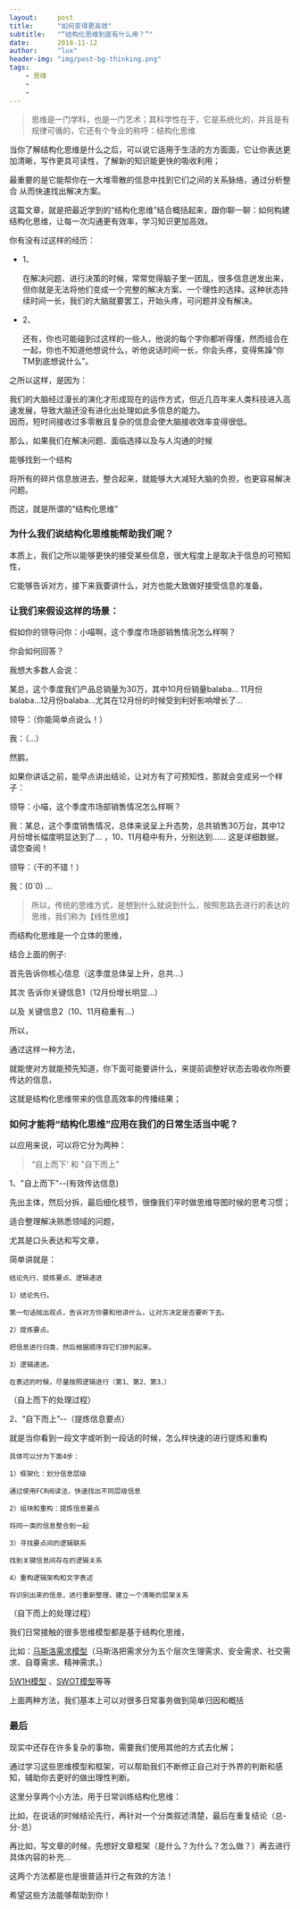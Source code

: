 ```yaml
---
layout:     post
title:      "如何变得更高效"
subtitle:   "“结构化思维到底有什么用？”"
date:       2018-11-12
author:     "lux"
header-img: "img/post-bg-thinking.png"
tags:
    - 思维
    - 
    - 
---
```




> 思维是一门学科，也是一门艺术；其科学性在于，它是系统化的，并且是有规律可循的，它还有个专业的称呼：结构化思维

当你了解结构化思维是什么之后，可以说它适用于生活的方方面面，它让你表达更加清晰，写作更具可读性，了解新的知识能更快的吸收利用；

最重要的是它能帮你在一大堆零散的信息中找到它们之间的关系脉络，通过分析整合 从而快速找出解决方案。    

这篇文章，就是把最近学到的“结构化思维”结合概括起来，跟你聊一聊：如何构建结构化思维，让每一次沟通更有效率，学习知识更加高效。



你有没有过这样的经历：

* 1、

	在解决问题、进行决策的时候，常常觉得脑子里一团乱，很多信息迸发出来，但你就是无法将他们变成一个完整的解决方案、一个理性的选择。这种状态持续时间一长，我们的大脑就要罢工，开始头疼，可问题并没有解决。

* 2、

	还有，你也可能碰到过这样的一些人，他说的每个字你都听得懂，然而组合在一起，你也不知道他想说什么，听他说话时间一长，你会头疼，变得焦躁“你TM到底想说什么”。

之所以这样，是因为：

我们的大脑经过漫长的演化才形成现在的运作方式，但近几百年来人类科技进入高速发展，导致大脑还没有进化出处理如此多信息的能力。
<br>
因而，短时间接收过多零散且复杂的信息会使大脑接收效率变得很低。

那么，如果我们在解决问题、面临选择以及与人沟通的时候

能够找到一个结构

将所有的碎片信息放进去，整合起来，就能够大大减轻大脑的负担，也更容易解决问题。

而这，就是所谓的“结构化思维”



### 为什么我们说结构化思维能帮助我们呢？

本质上，我们之所以能够更快的接受某些信息，很大程度上是取决于信息的可预知性，

它能够告诉对方，接下来我要讲什么，对方也能大致做好接受信息的准备。

### 让我们来假设这样的场景：

假如你的领导问你：小喵啊，这个季度市场部销售情况怎么样啊？

你会如何回答？  

我想大多数人会说：

某总，这个季度我们产品总销量为30万，其中10月份销量balaba... 11月份balaba...12月份balaba...尤其在12月份的时候受到利好影响增长了... 

领导：（你能简单点说么！）

我：（...）

然鹅，

如果你讲话之前，能早点讲出结论，让对方有了可预知性，那就会变成另一个样子：

领导：小喵，这个季度市场部销售情况怎么样啊？

我：某总，这个季度销售情况，总体来说呈上升态势，总共销售30万台，其中12月份增长幅度明显达到了... ，10、11月稳中有升，分别达到......  这是详细数据，请您查阅！

领导：（干的不错！）

我：(0`0)
...


> 所以，传统的思维方式，是想到什么就说到什么，按照思路去进行的表达的思维，我们称为【线性思维】

而结构化思维是一个立体的思维，

结合上面的例子: 

首先告诉你核心信息（这季度总体呈上升，总共...） 

其次 告诉你关键信息1（12月份增长明显...）

以及 关键信息2（10、11月稳重有...）

所以，

通过这样一种方法，

就能使对方就能预先知道，你下面可能要讲什么，来提前调整好状态去吸收你所要传达的信息，

这就是结构化思维带来的信息高效率的传播结果；



### 如何才能将“结构化思维”应用在我们的日常生活当中呢？

以应用来说，可以将它分为两种：

> “自上而下' 和 "自下而上"

1、"自上而下"--(有效传达信息)

先出主体，然后分拆，最后细化枝节，很像我们平时做思维导图时候的思考习惯；

适合整理解决熟悉领域的问题，

尤其是口头表达和写文章，

简单讲就是：

	结论先行、提炼要点、逻辑递进

	1）结论先行。

	第一句话抛出观点，告诉对方你要和他讲什么，让对方决定是否要听下去。

	2）提炼要点。

	把信息进行归类，然后根据顺序将它们排列起来。

	3）逻辑递进。

	在表述的时候，尽量按照逻辑进行（第1、第2、第3、）


（自上而下的处理过程）

2、“自下而上”--（提炼信息要点）

就是当你看到一段文字或听到一段话的时候，怎么样快速的进行提炼和重构

	具体可以分为下面4步：

	1）框架化：划分信息层级

	通过使用FCR阅读法，快速找出不同层级信息

	2）组块和重构：提炼信息要点

	将同一类的信息整合到一起

	3）寻找要点间的逻辑联系

	找到关键信息间存在的逻辑关系

	4）重构逻辑架构和文字表述

	将识别出来的信息，进行重新整理，建立一个清晰的层架关系

（自下而上的处理过程）


我们日常接触的很多思维模型都是基于结构化思维，

比如：[马斯洛需求模型](https://wiki.mbalib.com/wiki/马斯洛人类需求五层次理论)（马斯洛把需求分为五个层次生理需求、安全需求、社交需求、自尊需求、精神需求。）

[5W1H模型](https://wiki.mbalib.com/wiki/5W1H) 、[SWOT模型](https://wiki.mbalib.com/wiki/SWOT)等等 

上面两种方法，我们基本上可以对很多日常事务做到简单归因和概括

### 最后

现实中还存在许多复杂的事物，需要我们使用其他的方式去化解；

通过学习这些思维模型和框架，可以帮助我们不断修正自己对于外界的判断和感知，辅助你去更好的做出理性判断。

这里分享两个小方法，用于日常训练结构化思维：

比如，在说话的时候结论先行，再针对一个分类叙述清楚，最后在重复结论（总-分-总）

再比如，写文章的时候，先想好文章框架（是什么？为什么？怎么做？）再去进行具体内容的补充...

这两个方法都是也是很普适并行之有效的方法！

希望这些方法能够帮助到你！
